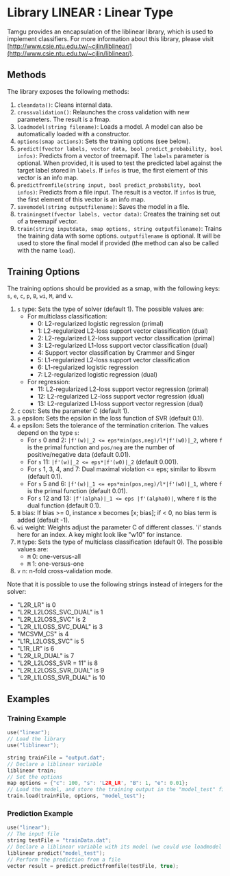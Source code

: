 # Library LINEAR : Linear Type

Tamgu provides an encapsulation of the liblinear library, which is used to implement classifiers. For more information about this library, please visit [http://www.csie.ntu.edu.tw/~cjlin/liblinear/](http://www.csie.ntu.edu.tw/~cjlin/liblinear/).

## Methods

The library exposes the following methods:

1. `cleandata()`: Cleans internal data.
2. `crossvalidation()`: Relaunches the cross validation with new parameters. The result is a fmap.
3. `loadmodel(string filename)`: Loads a model. A model can also be automatically loaded with a constructor.
4. `options(smap actions)`: Sets the training options (see below).
5. `predict(fvector labels, vector data, bool predict_probability, bool infos)`: Predicts from a vector of treemapif. The `labels` parameter is optional. When provided, it is used to test the predicted label against the target label stored in `labels`. If `infos` is true, the first element of this vector is an info map.
6. `predictfromfile(string input, bool predict_probability, bool infos)`: Predicts from a file input. The result is a vector. If `infos` is true, the first element of this vector is an info map.
7. `savemodel(string outputfilename)`: Saves the model in a file.
8. `trainingset(fvector labels, vector data)`: Creates the training set out of a treemapif vector.
9. `train(string inputdata, smap options, string outputfilename)`: Trains the training data with some options. `outputfilename` is optional. It will be used to store the final model if provided (the method can also be called with the name `load`).

## Training Options

The training options should be provided as a smap, with the following keys: `s`, `e`, `c`, `p`, `B`, `wi`, `M`, and `v`.

1. `s` type: Sets the type of solver (default 1). The possible values are:
   - For multiclass classification:
     - 0: L2-regularized logistic regression (primal)
     - 1: L2-regularized L2-loss support vector classification (dual)
     - 2: L2-regularized L2-loss support vector classification (primal)
     - 3: L2-regularized L1-loss support vector classification (dual)
     - 4: Support vector classification by Crammer and Singer
     - 5: L1-regularized L2-loss support vector classification
     - 6: L1-regularized logistic regression
     - 7: L2-regularized logistic regression (dual)
   - For regression:
     - 11: L2-regularized L2-loss support vector regression (primal)
     - 12: L2-regularized L2-loss support vector regression (dual)
     - 13: L2-regularized L1-loss support vector regression (dual)
2. `c` cost: Sets the parameter C (default 1).
3. `p` epsilon: Sets the epsilon in the loss function of SVR (default 0.1).
4. `e` epsilon: Sets the tolerance of the termination criterion. The values depend on the type `s`:
   - For `s` 0 and 2: `|f'(w)|_2 <= eps*min(pos,neg)/l*|f'(w0)|_2`, where `f` is the primal function and `pos/neg` are the number of positive/negative data (default 0.01).
   - For `s` 11: `|f'(w)|_2 <= eps*|f'(w0)|_2` (default 0.001).
   - For `s` 1, 3, 4, and 7: Dual maximal violation <= eps; similar to libsvm (default 0.1).
   - For `s` 5 and 6: `|f'(w)|_1 <= eps*min(pos,neg)/l*|f'(w0)|_1`, where `f` is the primal function (default 0.01).
   - For `s` 12 and 13: `|f'(alpha)|_1 <= eps |f'(alpha0)|`, where `f` is the dual function (default 0.1).
5. `B` bias: If bias >= 0, instance x becomes [x; bias]; if < 0, no bias term is added (default -1).
6. `wi` weight: Weights adjust the parameter C of different classes. 'i' stands here for an index. A key might look like "w10" for instance.
7. `M` type: Sets the type of multiclass classification (default 0). The possible values are:
   - `M` 0: one-versus-all
   - `M` 1: one-versus-one
8. `v` n: n-fold cross-validation mode.

Note that it is possible to use the following strings instead of integers for the solver:
- "L2R_LR" is 0
- "L2R_L2LOSS_SVC_DUAL" is 1
- "L2R_L2LOSS_SVC" is 2
- "L2R_L1LOSS_SVC_DUAL" is 3
- "MCSVM_CS" is 4
- "L1R_L2LOSS_SVC" is 5
- "L1R_LR" is 6
- "L2R_LR_DUAL" is 7
- "L2R_L2LOSS_SVR = 11" is 8
- "L2R_L2LOSS_SVR_DUAL" is 9
- "L2R_L1LOSS_SVR_DUAL" is 10

## Examples

### Training Example

```cpp
use("linear");
// Load the library
use("liblinear");

string trainFile = "output.dat";
// Declare a liblinear variable
liblinear train;
// Set the options
map options = {"c": 100, "s": 'L2R_LR', "B": 1, "e": 0.01};
// Load the model, and store the training output in the "model_test" file
train.load(trainFile, options, "model_test");
```

### Prediction Example

```cpp
use("linear");
// The input file
string testFile = "trainData.dat";
// Declare a liblinear variable with its model (we could use loadmodel instead)
liblinear predict("model_test");
// Perform the prediction from a file
vector result = predict.predictfromfile(testFile, true);
```